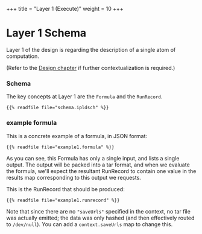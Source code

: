 +++
title = "Layer 1 (Execute)"
weight = 10
+++

Layer 1 Schema
==============

Layer 1 of the design is regarding the description of a single atom of computation.

(Refer to the [Design chapter](/design) if further contextualization is required.)

### Schema

The key concepts at Layer 1 are the `Formula` and the `RunRecord`.

```ipldsch
{{% readfile file="schema.ipldsch" %}}
```

### example formula

This is a concrete example of a formula, in JSON format:

```formula
{{% readfile file="example1.formula" %}}
```

As you can see, this Formula has only a single input, and lists a single output.
The output will be packed into a tar format, and when we evaluate the formula,
we'll expect the resultant RunRecord to contain one value in the results map
corresponding to this output we requests.

This is the RunRecord that should be produced:


```runrecord
{{% readfile file="example1.runrecord" %}}
```

Note that since there are no `"saveUrls"` specified in the context,
no tar file was actually emitted; the data was only hashed (and then effectively
routed to `/dev/null`).  You can add a `context.saveUrls` map to change this.
